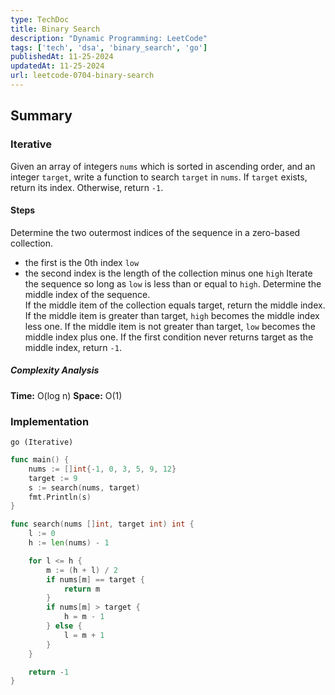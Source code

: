 ```yaml
---
type: TechDoc
title: Binary Search
description: "Dynamic Programming: LeetCode"
tags: ['tech', 'dsa', 'binary_search', 'go']
publishedAt: 11-25-2024
updatedAt: 11-25-2024
url: leetcode-0704-binary-search
---
```

## Summary
### Iterative
Given an array of integers `nums` which is sorted in ascending order, 
and an integer `target`, write a function to search `target` in `nums`. 
If `target` exists, return its index. Otherwise, return `-1`.

#### Steps
Determine the two outermost indices of the sequence in a zero-based 
collection.  
- the first is the 0th index `low`
- the second index is the length of the collection minus one `high`
Iterate the sequence so long as `low` is less than or equal to `high`.
Determine the middle index of the sequence.  
If the middle item of the collection equals target, return the middle 
index.  
If the middle item is greater than target, `high` becomes the middle 
index less one. 
If the middle item is not greater than target, `low` becomes the 
middle index plus one. 
If the first condition never returns target as the middle index, 
return `-1`.

##### Complexity Analysis
**Time:** O(log n)
**Space:** O(1)

### Implementation
`go (Iterative)`
```go
func main() {
	nums := []int{-1, 0, 3, 5, 9, 12}
	target := 9
	s := search(nums, target)
	fmt.Println(s)
}

func search(nums []int, target int) int {
	l := 0
	h := len(nums) - 1

	for l <= h {
		m := (h + l) / 2
		if nums[m] == target {
			return m
		}
		if nums[m] > target {
			h = m - 1
		} else {
			l = m + 1
		}
	}

	return -1
}
```
